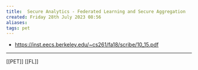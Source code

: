 ```yaml
---
title:  Secure Analytics - Federated Learning and Secure Aggregation
created: Friday 28th July 2023 08:56
aliases: 
tags: pet
---
```

- https://inst.eecs.berkeley.edu/~cs261/fa18/scribe/10_15.pdf

---
[[PET]]
[[FL]]
